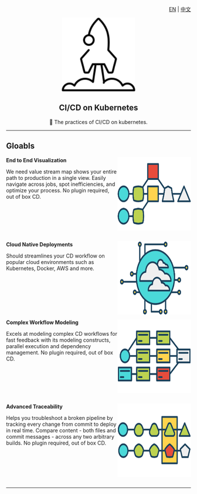 <div align="right">

[EN](./README.md) | [中文](./docs/README_ZH.md)

</div>

<div align="center">
    <img src="./docs/asserts/images/rocket.svg" width="200" height="200">

## CI/CD on Kubernetes

:rocket: The practices of CI/CD on kubernetes.

</div>

---

## Gloabls

<img align="right" src="./docs/asserts/images/end-to-end.svg" width="200" height="200">

**End to End Visualization**

We need value stream map shows your entire path to production in a single view. Easily navigate across jobs, spot inefficiencies, and optimize your process. No plugin required, out of box CD.

<br/><br/><br/><br/><br/>

<img align="right" src="./docs/asserts/images/cloud-native.svg" width="200" height="200">

**Cloud Native Deployments**

Should streamlines your CD workflow on popular cloud environments such as Kubernetes, Docker, AWS and more.

<br/><br/><br/><br/><br/><br/>

<img align="right" src="./docs/asserts/images/complex-workflow.svg" width="200" height="200">

**Complex Workflow Modeling**

Excels at modeling complex CD workflows for fast feedback with its modeling constructs, parallel execution and dependency management. No plugin required, out of box CD.

<br/><br/><br/><br/><br/>

<img align="right" src="./docs/asserts/images/traceability.svg" width="200" height="200">

**Advanced Traceability**

Helps you troubleshoot a broken pipeline by tracking every change from commit to deploy in real time. Compare content - both files and commit messages - across any two arbitrary builds. No plugin required, out of box CD.

<br/><br/><br/><br/><br/>

---